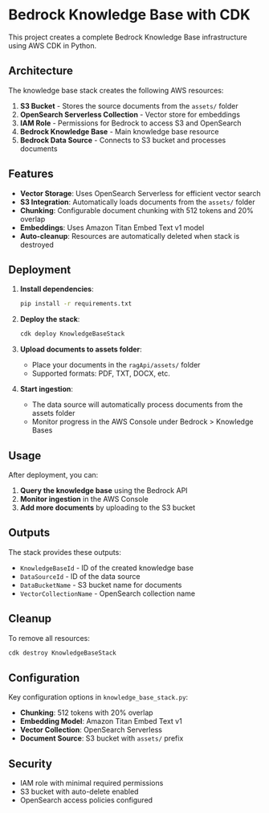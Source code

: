 # Bedrock Knowledge Base with CDK

This project creates a complete Bedrock Knowledge Base infrastructure using AWS CDK in Python.

## Architecture

The knowledge base stack creates the following AWS resources:

1. **S3 Bucket** - Stores the source documents from the `assets/` folder
2. **OpenSearch Serverless Collection** - Vector store for embeddings
3. **IAM Role** - Permissions for Bedrock to access S3 and OpenSearch
4. **Bedrock Knowledge Base** - Main knowledge base resource
5. **Bedrock Data Source** - Connects to S3 bucket and processes documents

## Features

- **Vector Storage**: Uses OpenSearch Serverless for efficient vector search
- **S3 Integration**: Automatically loads documents from the `assets/` folder
- **Chunking**: Configurable document chunking with 512 tokens and 20% overlap
- **Embeddings**: Uses Amazon Titan Embed Text v1 model
- **Auto-cleanup**: Resources are automatically deleted when stack is destroyed

## Deployment

1. **Install dependencies**:
   ```bash
   pip install -r requirements.txt
   ```

2. **Deploy the stack**:
   ```bash
   cdk deploy KnowledgeBaseStack
   ```

3. **Upload documents to assets folder**:
   - Place your documents in the `ragApi/assets/` folder
   - Supported formats: PDF, TXT, DOCX, etc.

4. **Start ingestion**:
   - The data source will automatically process documents from the assets folder
   - Monitor progress in the AWS Console under Bedrock > Knowledge Bases

## Usage

After deployment, you can:

1. **Query the knowledge base** using the Bedrock API
2. **Monitor ingestion** in the AWS Console
3. **Add more documents** by uploading to the S3 bucket

## Outputs

The stack provides these outputs:
- `KnowledgeBaseId` - ID of the created knowledge base
- `DataSourceId` - ID of the data source
- `DataBucketName` - S3 bucket name for documents
- `VectorCollectionName` - OpenSearch collection name

## Cleanup

To remove all resources:
```bash
cdk destroy KnowledgeBaseStack
```

## Configuration

Key configuration options in `knowledge_base_stack.py`:

- **Chunking**: 512 tokens with 20% overlap
- **Embedding Model**: Amazon Titan Embed Text v1
- **Vector Collection**: OpenSearch Serverless
- **Document Source**: S3 bucket with `assets/` prefix

## Security

- IAM role with minimal required permissions
- S3 bucket with auto-delete enabled
- OpenSearch access policies configured 